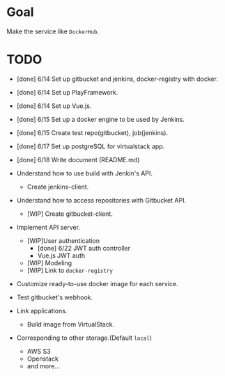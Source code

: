 # Goal

Make the service like `DockerHub`.

# TODO

- [done] 6/14 Set up gitbucket and jenkins, docker-registry with docker.
- [done] 6/14 Set up PlayFramework.
- [done] 6/14 Set up Vue.js.
- [done] 6/15 Set up a docker engine to be used by Jenkins.
- [done] 6/15 Create test repo(gitbucket), job(jenkins).
- [done] 6/17 Set up postgreSQL for virtualstack app.
- [done] 6/18 Write document (README.md)
- Understand how to use build with Jenkin's API.
    - Create jenkins-client.
- Understand how to access repositories with Gitbucket API.
    - [WIP] Create gitbucket-client.
- Implement API server.
    - [WIP]User authentication
        - [done] 6/22 JWT auth controller
        - Vue.js JWT auth
    - [WIP] Modeling 
    - [WIP] Link to `docker-registry`
- Customize ready-to-use docker image for each service. 
- Test gitbucket's webhook.
- Link applications.
    - Build image from VirtualStack.

- Corresponding to other storage.(Default `local`)
    - AWS S3
    - Openstack
    - and more...